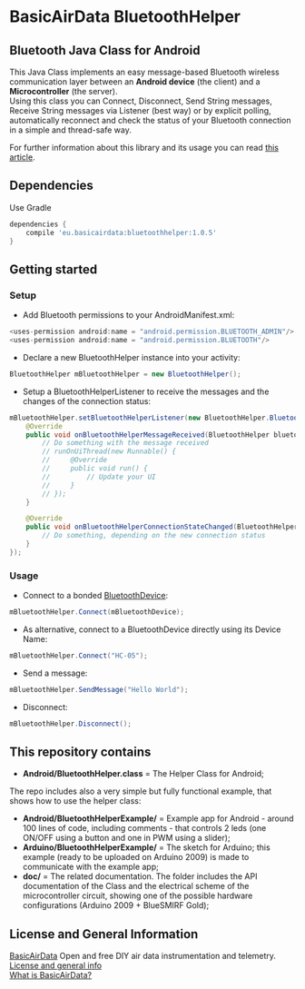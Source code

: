 # BasicAirData BluetoothHelper
## Bluetooth Java Class for Android
This Java Class implements an easy message-based Bluetooth wireless communication layer between an **Android device** (the client) and a **Microcontroller** (the server).<br>
Using this class you can Connect, Disconnect, Send String messages, Receive String messages via Listener (best way) or by explicit polling, automatically reconnect and check the status of your Bluetooth connection in a simple and thread-safe way.

For further information about this library and its usage you can read [this article](http://www.basicairdata.eu/projects/android/bluetooth-wireless-communication/).

## Dependencies
Use Gradle
```gradle
dependencies {
    compile 'eu.basicairdata:bluetoothhelper:1.0.5'
}
```

## Getting started
### Setup
- Add Bluetooth permissions to your AndroidManifest.xml:
```java
<uses-permission android:name = "android.permission.BLUETOOTH_ADMIN"/>
<uses-permission android:name = "android.permission.BLUETOOTH"/>
```
- Declare a new BluetoothHelper instance into your activity:
```java
BluetoothHelper mBluetoothHelper = new BluetoothHelper();
```
- Setup a BluetoothHelperListener to receive the messages and the changes of the connection status:
```java
mBluetoothHelper.setBluetoothHelperListener(new BluetoothHelper.BluetoothHelperListener() {
    @Override
    public void onBluetoothHelperMessageReceived(BluetoothHelper bluetoothhelper, final String message) {
        // Do something with the message received
        // runOnUiThread(new Runnable() {
        //     @Override
        //     public void run() {
        //         // Update your UI
        //     }
        // });
    }

    @Override
    public void onBluetoothHelperConnectionStateChanged(BluetoothHelper bluetoothhelper, boolean isConnected) {
        // Do something, depending on the new connection status
    }
});     
```
### Usage
- Connect to a bonded [BluetoothDevice](https://developer.android.com/reference/android/bluetooth/BluetoothDevice.html):
```java
mBluetoothHelper.Connect(mBluetoothDevice);
```
- As alternative, connect to a BluetoothDevice directly using its Device Name:
```java
mBluetoothHelper.Connect("HC-05");
```
- Send a message:
```java
mBluetoothHelper.SendMessage("Hello World");
```
- Disconnect:
```java
mBluetoothHelper.Disconnect();
```

## This repository contains
- <b>Android/BluetoothHelper.class</b> = The Helper Class for Android;

The repo includes also a very simple but fully functional example, that shows how to use the helper class:
- <b>Android/BluetoothHelperExample/</b> = Example app for Android - around 100 lines of code, including comments - that controls 2 leds (one ON/OFF using a button and one in PWM using a slider);
- <b>Arduino/BluetoothHelperExample/</b> = The sketch for Arduino; this example (ready to be uploaded on Arduino 2009) is made to communicate with the example app;
- <b>doc/</b> = The related documentation. The folder includes the API documentation of the Class and the electrical scheme of the microcontroller circuit, showing one of the possible hardware configurations (Arduino 2009 + BlueSMIRF Gold);

## License and General Information
[BasicAirData](http://www.basicairdata.eu) Open and free DIY air data instrumentation and telemetry.<br>
[License and general info](https://github.com/BasicAirData/Document-Templates/blob/master/general-info.md)<br>
[What is BasicAirData?](http://www.basicairdata.eu/attachments/others/BAD%20Brochure.pdf)
